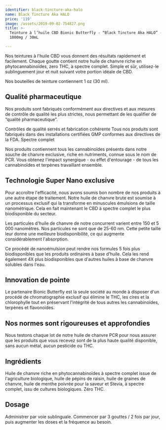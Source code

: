 ```yaml
---
identifier: black-tincture-aka-halo
name: Black Tincture Aka HALO
price: '119'
image: /assets/2019-09-02-754827.png
title: >-
  Teinture à l’huile CBD Bionic Butterfly - “Black Tincture Aka HALO” - CBD
  1000mg / 30mL

---
```

Nos teintures à l'huile CBD vous donnent des résultats rapidement et facilement. Chaque goutte contient notre huile de chanvre riche en phytocannabinoïdes, zero THC, à spectre complet. Simple et sûr, utilisez-le sublinguement jour et nuit suivant votre portion idéale de CBD.

<!-- more -->

Nos bouteilles de teinture contiennent 1 oz (30 ml).

## Qualité pharmaceutique

Nos produits sont fabriqués conformément aux directives et aux mesures de contrôle de qualité les plus strictes, nous permettant de les qualifier de “qualité pharmaceutique”.

Contrôles de qualité serrés et fabrication cohérente
Tous nos produits sont fabriqués dans des installations certifiées GMP conformes aux directives de la FDA.
Spectre complet

Nos produits contiennent tous les cannabinoïdes présents dans notre souche de chanvre exclusive, riche en nutriments, connue sous le nom de PCR. Vous obtenez l'impact synergique - ou effet d'entourage - de tous les cannabinoïdes et terpènes travaillant ensemble.

## Technologie Super Nano exclusive

Pour accroître l'efficacité, nous avons soumis bon nombre de nos produits à une autre étape de traitement. Notre huile de chanvre brute est soumise à un processus exclusif qui la transforme en minuscules émulsions de taille nanométrique. Cela en fait maintenant le CBD à spectre complet le plus biodisponible du secteur.

Les particules d'huile de chanvre de notre concurrent varient entre 150 et 5 000 nanomètres. Nos particules ne sont que de 25-60 nm. Cette petite taille leur donne une meilleure biodisponibilité, ce qui augmente considérablement l'absorption.

Ce procédé de nanoémulsion peut rendre nos formules 5 fois plus biodisponibles que les produits ordinaires à base d’huile. Cela les rend également 4X plus biodisponibles que d'autres huiles à base de chanvre solubles dans l'eau.

## Innovation de pointe

Le partenaire Bionic Butterfly est la seule société au monde à disposer d'un procédé de chromatographie exclusif qui élimine le THC, les cires et la chlorophylle tout en préservant l'intégrité de tous autres les cannabinoïdes, terpènes et flavonoïdes.

## Nos normes sont rigoureuses et approfondies

Nous testons chaque lot de notre huile de chanvre PCR pour nous assurer que les produits que vous recevez sont de la plus haute qualité disponible, sans aucun métal, aucun pesticide ou THC.

## Ingrédients

Huile de chanvre riche en phytocannabinoïdes à spectre complet issue de l'agriculture biologique, huile de pépins de raisin, huile de graines de chanvre, huile de menthe poivrée pour la saveur et Stevia, à spectre complet, issu de cultures biologiques. Zéro THC.

## Dosage 

Administrer par voie sublinguale. Commencer par 3 gouttes / 2 fois par jour, puis augmenter les doses et la fréquence au besoin.
